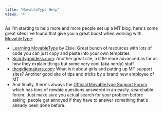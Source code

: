 ```yaml
---
title: "MovableType Help"
views: '4'
---
```

<p>As I'm starting to help more and more people set up a MT blog, here's some great sites I've found that give you a great boost when working with <a href="http://www.movabletype.org">MovableType</a>:</p>
<ul>
<li><a href="http://www.elise.com/mt/">Learning MovableType</a> by Elsie.  Great bunch of resources with lots of code you can just copy and paste into your own templates</li>
<li><a href="http://www.scriptygoddess.com/">Scriptygoddess.com</a>: Another great site, a little more advanced as far as how they explain things but some very cool (aka nerdy) stuff</li>
<li><a href="http://www.thegirliematters.com/tips/">thegirliematters.com</a>: What is it about girls and putting up MT support sites?  Another good site of tips and tricks by a brand new employee of MT</li>
<li>And finally, there's always the <a href="http://www.movabletype.org/support/">Official MovableType Support Forum</a> which has tons of newbie questions answered in an easily, searchable forum.  Just make sure you actual search for your problem before asking, people get annoyed if they have to answer something that's already been done before.</li>
</ul>
